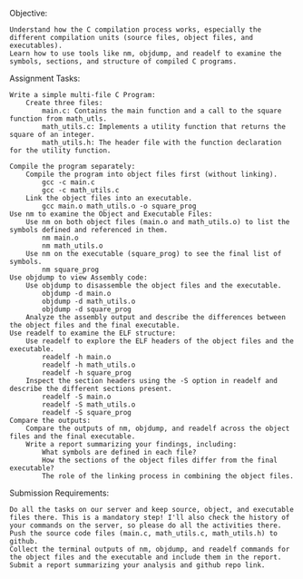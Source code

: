 Objective:

    Understand how the C compilation process works, especially the different compilation units (source files, object files, and executables).
    Learn how to use tools like nm, objdump, and readelf to examine the symbols, sections, and structure of compiled C programs.

Assignment Tasks:

    Write a simple multi-file C Program:
        Create three files:
            main.c: Contains the main function and a call to the square function from math_utls.
            math_utils.c: Implements a utility function that returns the square of an integer.
            math_utils.h: The header file with the function declaration for the utility function.

    Compile the program separately:
        Compile the program into object files first (without linking).
            gcc -c main.c
            gcc -c math_utils.c
        Link the object files into an executable.
            gcc main.o math_utils.o -o square_prog
    Use nm to examine the Object and Executable Files:
        Use nm on both object files (main.o and math_utils.o) to list the symbols defined and referenced in them.
            nm main.o
            nm math_utils.o
        Use nm on the executable (square_prog) to see the final list of symbols.
            nm square_prog
    Use objdump to view Assembly code:
        Use objdump to disassemble the object files and the executable.
            objdump -d main.o
            objdump -d math_utils.o
            objdump -d square_prog
        Analyze the assembly output and describe the differences between the object files and the final executable.
    Use readelf to examine the ELF structure:
        Use readelf to explore the ELF headers of the object files and the executable.
            readelf -h main.o
            readelf -h math_utils.o
            readelf -h square_prog
        Inspect the section headers using the -S option in readelf and describe the different sections present.
            readelf -S main.o
            readelf -S math_utils.o
            readelf -S square_prog
    Compare the outputs:
        Compare the outputs of nm, objdump, and readelf across the object files and the final executable.
        Write a report summarizing your findings, including:
            What symbols are defined in each file?
            How the sections of the object files differ from the final executable?
            The role of the linking process in combining the object files.

Submission Requirements:

    Do all the tasks on our server and keep source, object, and executable files there. This is a mandatory step! I'll also check the history of your commands on the server, so please do all the activities there.
    Push the source code files (main.c, math_utils.c, math_utils.h) to github.
    Collect the terminal outputs of nm, objdump, and readelf commands for the object files and the executable and include them in the report.
    Submit a report summarizing your analysis and github repo link.

